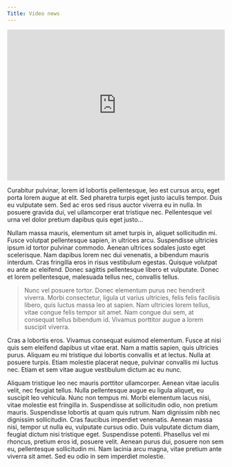 ```yaml
---
Title: Video news
---
```

<iframe width="100%" height="350" src="https://www.youtube.com/embed/JhlOh1T93oY" frameborder="0" allowfullscreen=""></iframe>
<!--excerpt-->

Curabitur pulvinar, lorem id lobortis pellentesque, leo est cursus arcu, eget porta lorem augue at elit. Sed pharetra turpis eget justo iaculis tempor. Duis eu vulputate sem. Sed ac eros sed risus auctor viverra eu in nulla. In posuere gravida dui, vel ullamcorper erat tristique nec. Pellentesque vel urna vel dolor pretium dapibus quis eget justo...

Nullam massa mauris, elementum sit amet turpis in, aliquet sollicitudin mi. Fusce volutpat pellentesque sapien, in ultrices arcu. Suspendisse ultricies ipsum id tortor pulvinar commodo. Aenean ultrices sodales justo eget scelerisque. Nam dapibus lorem nec dui venenatis, a bibendum mauris interdum. Cras fringilla eros in risus vestibulum egestas. Quisque volutpat eu ante ac eleifend. Donec sagittis pellentesque libero et vulputate. Donec et lorem pellentesque, malesuada tellus nec, convallis tellus.

> Nunc vel posuere tortor. Donec elementum purus nec hendrerit viverra. Morbi consectetur, ligula ut varius ultricies, felis felis facilisis libero, quis luctus massa leo at sapien. Nam ultricies lorem tellus, vitae congue felis tempor sit amet. Nam congue dui sem, at consequat tellus bibendum id. Vivamus porttitor augue a lorem suscipit viverra.

Cras a lobortis eros. Vivamus consequat euismod elementum. Fusce at nisi quis sem eleifend dapibus ut vitae erat. Nam a mattis sapien, quis ultricies purus. Aliquam eu mi tristique dui lobortis convallis et at lectus. Nulla at posuere turpis. Etiam molestie placerat neque, pulvinar convallis mi luctus nec. Etiam et sem vitae augue vestibulum dictum ac eu nunc.

Aliquam tristique leo nec mauris porttitor ullamcorper. Aenean vitae iaculis velit, nec feugiat tellus. Nulla pellentesque augue eu ligula aliquet, eu suscipit leo vehicula. Nunc non tempus mi. Morbi elementum lacus nisi, vitae molestie est fringilla in. Suspendisse at sollicitudin odio, non pretium mauris. Suspendisse lobortis at quam quis rutrum. Nam dignissim nibh nec dignissim sollicitudin. Cras faucibus imperdiet venenatis. Aenean massa nisi, tempor ut nulla eu, vulputate cursus odio. Duis vulputate dictum diam, feugiat dictum nisi tristique eget. Suspendisse potenti. Phasellus vel mi rhoncus, pretium eros id, posuere velit. Aenean purus dui, posuere non sem eu, pellentesque sollicitudin mi. Nam lacinia arcu magna, vitae pretium ante viverra sit amet. Sed eu odio in sem imperdiet molestie.